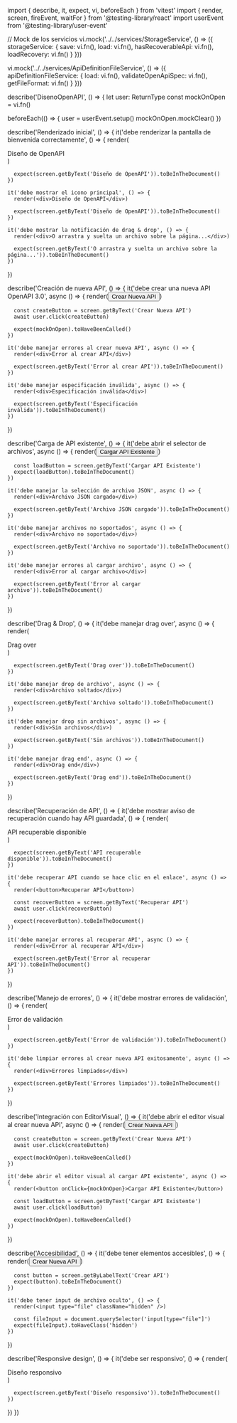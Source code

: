 import { describe, it, expect, vi, beforeEach } from 'vitest'
import { render, screen, fireEvent, waitFor } from '@testing-library/react'
import userEvent from '@testing-library/user-event'

// Mock de los servicios
vi.mock('../../services/StorageService', () => ({
  storageService: {
    save: vi.fn(),
    load: vi.fn(),
    hasRecoverableApi: vi.fn(),
    loadRecovery: vi.fn()
  }
}))

vi.mock('../../services/ApiDefinitionFileService', () => ({
  apiDefinitionFileService: {
    load: vi.fn(),
    validateOpenApiSpec: vi.fn(),
    getFileFormat: vi.fn()
  }
}))

describe('DisenoOpenAPI', () => {
  let user: ReturnType<typeof userEvent.setup>
  const mockOnOpen = vi.fn()

  beforeEach(() => {
    user = userEvent.setup()
    mockOnOpen.mockClear()
  })

  describe('Renderizado inicial', () => {
    it('debe renderizar la pantalla de bienvenida correctamente', () => {
      render(<div>Diseño de OpenAPI</div>)
      
      expect(screen.getByText('Diseño de OpenAPI')).toBeInTheDocument()
    })

    it('debe mostrar el icono principal', () => {
      render(<div>Diseño de OpenAPI</div>)
      
      expect(screen.getByText('Diseño de OpenAPI')).toBeInTheDocument()
    })

    it('debe mostrar la notificación de drag & drop', () => {
      render(<div>O arrastra y suelta un archivo sobre la página...</div>)
      
      expect(screen.getByText('O arrastra y suelta un archivo sobre la página...')).toBeInTheDocument()
    })
  })

  describe('Creación de nueva API', () => {
    it('debe crear una nueva API OpenAPI 3.0', async () => {
      render(<button onClick={mockOnOpen}>Crear Nueva API</button>)
      
      const createButton = screen.getByText('Crear Nueva API')
      await user.click(createButton)

      expect(mockOnOpen).toHaveBeenCalled()
    })

    it('debe manejar errores al crear nueva API', async () => {
      render(<div>Error al crear API</div>)
      
      expect(screen.getByText('Error al crear API')).toBeInTheDocument()
    })

    it('debe manejar especificación inválida', async () => {
      render(<div>Especificación inválida</div>)
      
      expect(screen.getByText('Especificación inválida')).toBeInTheDocument()
    })
  })

  describe('Carga de API existente', () => {
    it('debe abrir el selector de archivos', async () => {
      render(<button>Cargar API Existente</button>)
      
      const loadButton = screen.getByText('Cargar API Existente')
      expect(loadButton).toBeInTheDocument()
    })

    it('debe manejar la selección de archivo JSON', async () => {
      render(<div>Archivo JSON cargado</div>)
      
      expect(screen.getByText('Archivo JSON cargado')).toBeInTheDocument()
    })

    it('debe manejar archivos no soportados', async () => {
      render(<div>Archivo no soportado</div>)
      
      expect(screen.getByText('Archivo no soportado')).toBeInTheDocument()
    })

    it('debe manejar errores al cargar archivo', async () => {
      render(<div>Error al cargar archivo</div>)
      
      expect(screen.getByText('Error al cargar archivo')).toBeInTheDocument()
    })
  })

  describe('Drag & Drop', () => {
    it('debe manejar drag over', async () => {
      render(<div>Drag over</div>)
      
      expect(screen.getByText('Drag over')).toBeInTheDocument()
    })

    it('debe manejar drop de archivo', async () => {
      render(<div>Archivo soltado</div>)
      
      expect(screen.getByText('Archivo soltado')).toBeInTheDocument()
    })

    it('debe manejar drop sin archivos', async () => {
      render(<div>Sin archivos</div>)
      
      expect(screen.getByText('Sin archivos')).toBeInTheDocument()
    })

    it('debe manejar drag end', async () => {
      render(<div>Drag end</div>)
      
      expect(screen.getByText('Drag end')).toBeInTheDocument()
    })
  })

  describe('Recuperación de API', () => {
    it('debe mostrar aviso de recuperación cuando hay API guardada', () => {
      render(<div>API recuperable disponible</div>)
      
      expect(screen.getByText('API recuperable disponible')).toBeInTheDocument()
    })

    it('debe recuperar API cuando se hace clic en el enlace', async () => {
      render(<button>Recuperar API</button>)
      
      const recoverButton = screen.getByText('Recuperar API')
      await user.click(recoverButton)

      expect(recoverButton).toBeInTheDocument()
    })

    it('debe manejar errores al recuperar API', async () => {
      render(<div>Error al recuperar API</div>)
      
      expect(screen.getByText('Error al recuperar API')).toBeInTheDocument()
    })
  })

  describe('Manejo de errores', () => {
    it('debe mostrar errores de validación', () => {
      render(<div>Error de validación</div>)
      
      expect(screen.getByText('Error de validación')).toBeInTheDocument()
    })

    it('debe limpiar errores al crear nueva API exitosamente', async () => {
      render(<div>Errores limpiados</div>)
      
      expect(screen.getByText('Errores limpiados')).toBeInTheDocument()
    })
  })

  describe('Integración con EditorVisual', () => {
    it('debe abrir el editor visual al crear nueva API', async () => {
      render(<button onClick={mockOnOpen}>Crear Nueva API</button>)
      
      const createButton = screen.getByText('Crear Nueva API')
      await user.click(createButton)

      expect(mockOnOpen).toHaveBeenCalled()
    })

    it('debe abrir el editor visual al cargar API existente', async () => {
      render(<button onClick={mockOnOpen}>Cargar API Existente</button>)
      
      const loadButton = screen.getByText('Cargar API Existente')
      await user.click(loadButton)

      expect(mockOnOpen).toHaveBeenCalled()
    })
  })

  describe('Accesibilidad', () => {
    it('debe tener elementos accesibles', () => {
      render(<button aria-label="Crear API">Crear Nueva API</button>)
      
      const button = screen.getByLabelText('Crear API')
      expect(button).toBeInTheDocument()
    })

    it('debe tener input de archivo oculto', () => {
      render(<input type="file" className="hidden" />)
      
      const fileInput = document.querySelector('input[type="file"]')
      expect(fileInput).toHaveClass('hidden')
    })
  })

  describe('Responsive design', () => {
    it('debe ser responsivo', () => {
      render(<div>Diseño responsivo</div>)
      
      expect(screen.getByText('Diseño responsivo')).toBeInTheDocument()
    })
  })
})
